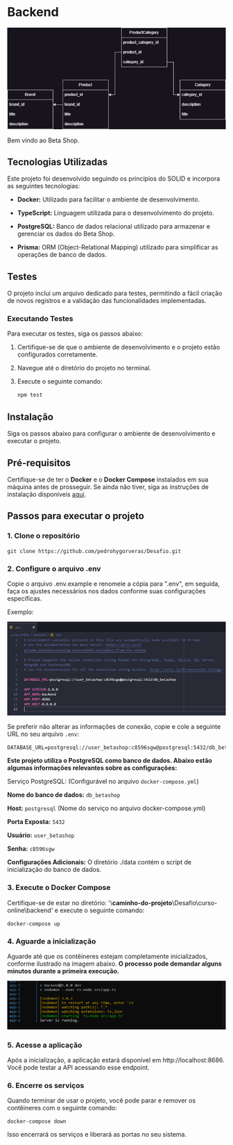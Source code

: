 # Backend

![image-env-file](./doc/MER/curso-online.drawio.png)

Bem vindo ao Beta Shop.

## Tecnologias Utilizadas

Este projeto foi desenvolvido seguindo os princípios do SOLID e incorpora as seguintes tecnologias:

- **Docker:** Utilizado para facilitar o ambiente de desenvolvimento.

- **TypeScript:** Linguagem utilizada para o desenvolvimento do projeto.

- **PostgreSQL:** Banco de dados relacional utilizado para armazenar e gerenciar os dados do Beta Shop.

- **Prisma:** ORM (Object-Relational Mapping) utilizado para simplificar as operações de banco de dados.

## Testes

O projeto inclui um arquivo dedicado para testes, permitindo a fácil criação de novos registros e a validação das funcionalidades implementadas.

### Executando Testes

Para executar os testes, siga os passos abaixo:

1. Certifique-se de que o ambiente de desenvolvimento e o projeto estão configurados corretamente.

2. Navegue até o diretório do projeto no terminal.

3. Execute o seguinte comando:

   ```bash
   npm test
   ```

## Instalação

Siga os passos abaixo para configurar o ambiente de desenvolvimento e executar o projeto.

## Pré-requisitos

Certifique-se de ter o **Docker** e o **Docker Compose** instalados em sua máquina antes de prosseguir. Se ainda não tiver, siga as instruções de instalação disponíveis [aqui](https://docs.docker.com/get-docker/).

## Passos para executar o projeto

### 1. Clone o repositório

```
git clone https://github.com/pedrohygorveras/Desafio.git
```

### 2. Configure o arquivo .env

Copie o arquivo .env.example e renomeie a cópia para ".env", em seguida, faça os ajustes necessários nos dados conforme suas configurações específicas.

Exemplo:

![image-env-file](./doc/prints/env-file.png)

Se preferir não alterar as informações de conexão, copie e cole a seguinte URL no seu arquivo `.env`:

```dotenv
DATABASE_URL=postgresql://user_betashop:c8596sgw@postgresql:5432/db_betashop
```

**Este projeto utiliza o PostgreSQL como banco de dados. Abaixo estão algumas informações relevantes sobre as configurações:**

Serviço PostgreSQL: (Configurável no arquivo `docker-compose.yml`)

**Nome do banco de dados:** `db_betashop`

**Host:** `postgresql` (Nome do serviço no arquivo docker-compose.yml)

**Porta Exposta:** `5432`

**Usuário:** `user_betashop`

**Senha:** `c8596sgw`

**Configurações Adicionais:** O diretório ./data contém o script de inicialização do banco de dados.

### 3. Execute o Docker Compose

Certifique-se de estar no diretório: '\\**caminho-do-projeto**\\Desafio\curso-online\backend' e execute o seguinte comando:

```
docker-compose up
```

### 4. Aguarde a inicialização

Aguarde até que os contêineres estejam completamente inicializados, conforme ilustrado na imagem abaixo. **O processo pode demandar alguns minutos durante a primeira execução.**

![image-server-is-running](./doc/prints/server-is-running.png)

### 5. Acesse a aplicação

Após a inicialização, a aplicação estará disponível em http://localhost:8686. Você pode testar a API acessando esse endpoint.

### 6. Encerre os serviços

Quando terminar de usar o projeto, você pode parar e remover os contêineres com o seguinte comando:

```
docker-compose down
```

Isso encerrará os serviços e liberará as portas no seu sistema.
